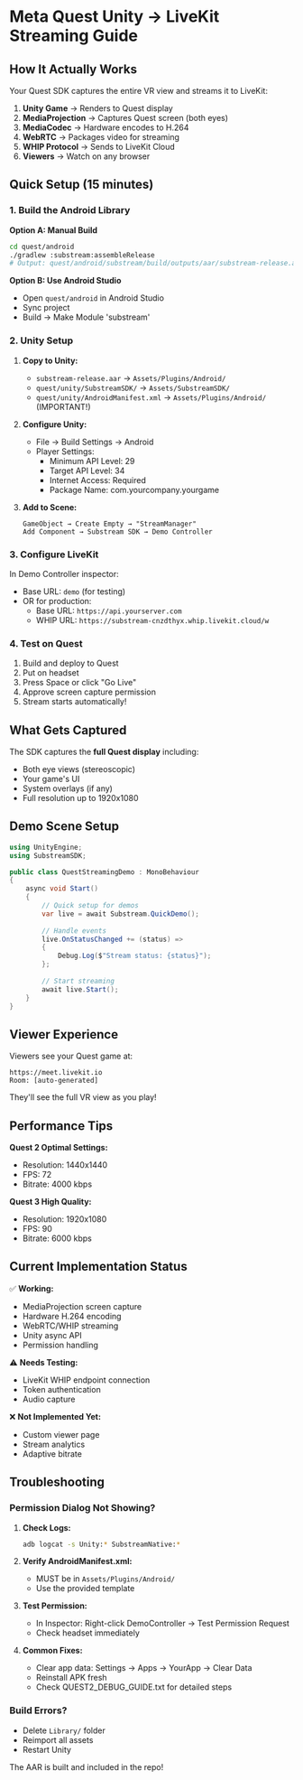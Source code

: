 # Meta Quest Unity → LiveKit Streaming Guide

## How It Actually Works

Your Quest SDK captures the entire VR view and streams it to LiveKit:

1. **Unity Game** → Renders to Quest display
2. **MediaProjection** → Captures Quest screen (both eyes)
3. **MediaCodec** → Hardware encodes to H.264
4. **WebRTC** → Packages video for streaming
5. **WHIP Protocol** → Sends to LiveKit Cloud
6. **Viewers** → Watch on any browser

## Quick Setup (15 minutes)

### 1. Build the Android Library

**Option A: Manual Build**
```bash
cd quest/android
./gradlew :substream:assembleRelease
# Output: quest/android/substream/build/outputs/aar/substream-release.aar
```

**Option B: Use Android Studio**
- Open `quest/android` in Android Studio
- Sync project
- Build → Make Module 'substream'

### 2. Unity Setup

1. **Copy to Unity:**
   - `substream-release.aar` → `Assets/Plugins/Android/`
   - `quest/unity/SubstreamSDK/` → `Assets/SubstreamSDK/`
   - `quest/unity/AndroidManifest.xml` → `Assets/Plugins/Android/` (IMPORTANT!)

2. **Configure Unity:**
   - File → Build Settings → Android
   - Player Settings:
     - Minimum API Level: 29
     - Target API Level: 34
     - Internet Access: Required
     - Package Name: com.yourcompany.yourgame

3. **Add to Scene:**
   ```
   GameObject → Create Empty → "StreamManager"
   Add Component → Substream SDK → Demo Controller
   ```

### 3. Configure LiveKit

In Demo Controller inspector:
- Base URL: `demo` (for testing)
- OR for production:
  - Base URL: `https://api.yourserver.com`
  - WHIP URL: `https://substream-cnzdthyx.whip.livekit.cloud/w`

### 4. Test on Quest

1. Build and deploy to Quest
2. Put on headset
3. Press Space or click "Go Live"
4. Approve screen capture permission
5. Stream starts automatically!

## What Gets Captured

The SDK captures the **full Quest display** including:
- Both eye views (stereoscopic)
- Your game's UI
- System overlays (if any)
- Full resolution up to 1920x1080

## Demo Scene Setup

```csharp
using UnityEngine;
using SubstreamSDK;

public class QuestStreamingDemo : MonoBehaviour
{
    async void Start()
    {
        // Quick setup for demos
        var live = await Substream.QuickDemo();
        
        // Handle events
        live.OnStatusChanged += (status) => 
        {
            Debug.Log($"Stream status: {status}");
        };
        
        // Start streaming
        await live.Start();
    }
}
```

## Viewer Experience

Viewers see your Quest game at:
```
https://meet.livekit.io
Room: [auto-generated]
```

They'll see the full VR view as you play!

## Performance Tips

**Quest 2 Optimal Settings:**
- Resolution: 1440x1440
- FPS: 72
- Bitrate: 4000 kbps

**Quest 3 High Quality:**
- Resolution: 1920x1080
- FPS: 90
- Bitrate: 6000 kbps

## Current Implementation Status

✅ **Working:**
- MediaProjection screen capture
- Hardware H.264 encoding
- WebRTC/WHIP streaming
- Unity async API
- Permission handling

⚠️ **Needs Testing:**
- LiveKit WHIP endpoint connection
- Token authentication
- Audio capture

❌ **Not Implemented Yet:**
- Custom viewer page
- Stream analytics
- Adaptive bitrate

## Troubleshooting

### Permission Dialog Not Showing?

1. **Check Logs:**
   ```bash
   adb logcat -s Unity:* SubstreamNative:*
   ```

2. **Verify AndroidManifest.xml:**
   - MUST be in `Assets/Plugins/Android/`
   - Use the provided template

3. **Test Permission:**
   - In Inspector: Right-click DemoController → Test Permission Request
   - Check headset immediately

4. **Common Fixes:**
   - Clear app data: Settings → Apps → YourApp → Clear Data
   - Reinstall APK fresh
   - Check QUEST2_DEBUG_GUIDE.txt for detailed steps

### Build Errors?

- Delete `Library/` folder
- Reimport all assets
- Restart Unity

The AAR is built and included in the repo!
